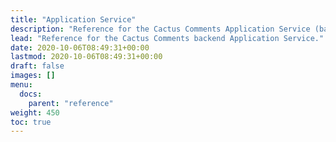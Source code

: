 ```yaml
---
title: "Application Service"
description: "Reference for the Cactus Comments Application Service (backend)"
lead: "Reference for the Cactus Comments backend Application Service."
date: 2020-10-06T08:49:31+00:00
lastmod: 2020-10-06T08:49:31+00:00
draft: false
images: []
menu:
  docs:
    parent: "reference"
weight: 450
toc: true
---
```

